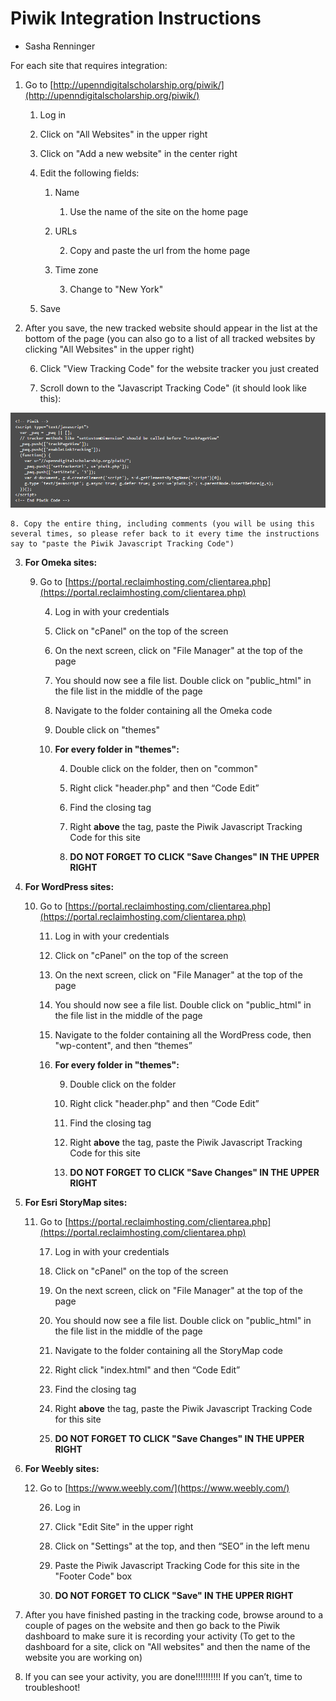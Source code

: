 # Piwik Integration Instructions

* Sasha Renninger

For each site that requires integration:

1. Go to [http://upenndigitalscholarship.org/piwik/](http://upenndigitalscholarship.org/piwik/)

    1. Log in

    2. Click on "All Websites" in the upper right

    3. Click on "Add a new website" in the center right

    4. Edit the following fields:

        1. Name

            1. Use the name of the site on the home page

        2. URLs

            2. Copy and paste the url from the home page

        3. Time zone

            3. Change to "New York"

    5. Save

2. After you save, the new tracked website should appear in the list at the bottom of the page (you can also go to a list of all tracked websites by clicking "All Websites" in the upper right)

    6. Click "View Tracking Code" for the website tracker you just created

    7. Scroll down to the "Javascript Tracking Code" (it should look like this):

![image alt text](image_0.png)

    8. Copy the entire thing, including comments (you will be using this several times, so please refer back to it every time the instructions say to "paste the Piwik Javascript Tracking Code")

3. **For Omeka sites:**

    9. Go to [https://portal.reclaimhosting.com/clientarea.php](https://portal.reclaimhosting.com/clientarea.php)

        4. Log in with your credentials

        5. Click on "cPanel" on the top of the screen

        6. On the next screen, click on "File Manager" at the top of the page

        7. You should now see a file list. Double click on "public_html" in the file list in the middle of the page

        8. Navigate to the folder containing all the Omeka code

        9. Double click on "themes"

        10. **For every folder in "themes":**

            4. Double click on the folder, then on "common"

            5. Right click "header.php" and then “Code Edit”

            6. Find the closing </head> tag

            7. Right **above** the </head> tag, paste the Piwik Javascript Tracking Code for this site

            8. **DO NOT FORGET TO CLICK "Save Changes" IN THE UPPER RIGHT**

4. **For WordPress sites:**

    10. Go to [https://portal.reclaimhosting.com/clientarea.php](https://portal.reclaimhosting.com/clientarea.php)

        11. Log in with your credentials

        12. Click on "cPanel" on the top of the screen

        13. On the next screen, click on "File Manager" at the top of the page

        14. You should now see a file list. Double click on "public_html" in the file list in the middle of the page

        15. Navigate to the folder containing all the WordPress code, then "wp-content", and then “themes”

        16. **For every folder in "themes":**

            9. Double click on the folder

            10. Right click "header.php" and then “Code Edit”

            11. Find the closing </head> tag

            12. Right **above** the </head> tag, paste the Piwik Javascript Tracking Code for this site

            13. **DO NOT FORGET TO CLICK "Save Changes" IN THE UPPER RIGHT**

5. **For Esri StoryMap sites:**

    11. Go to [https://portal.reclaimhosting.com/clientarea.php](https://portal.reclaimhosting.com/clientarea.php)

        17. Log in with your credentials

        18. Click on "cPanel" on the top of the screen

        19. On the next screen, click on "File Manager" at the top of the page

        20. You should now see a file list. Double click on "public_html" in the file list in the middle of the page

        21. Navigate to the folder containing all the StoryMap code

        22. Right click "index.html" and then “Code Edit”

        23. Find the closing </head> tag

        24. Right **above** the </head> tag, paste the Piwik Javascript Tracking Code for this site

        25. **DO NOT FORGET TO CLICK "Save Changes" IN THE UPPER RIGHT**

6. **For Weebly sites:**

    12. Go to [https://www.weebly.com/](https://www.weebly.com/)

        26. Log in

        27. Click "Edit Site" in the upper right

        28. Click on "Settings" at the top, and then “SEO” in the left menu

        29. Paste the Piwik Javascript Tracking Code for this site in the "Footer Code" box

        30. **DO NOT FORGET TO CLICK "Save" IN THE UPPER RIGHT**

7. After you have finished pasting in the tracking code, browse around to a couple of pages on the website and then go back to the Piwik dashboard to make sure it is recording your activity (To get to the dashboard for a site, click on "All websites" and then the name of the website you are working on)

8. If you can see your activity, you are done!!!!!!!!!! If you can’t, time to troubleshoot!

